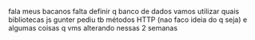 fala meus bacanos
falta definir q banco de dados vamos utilizar 
quais bibliotecas js
gunter pediu tb métodos HTTP (nao faco ideia do q seja)
e algumas coisas q vms alterando nessas 2 semanas
